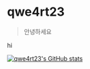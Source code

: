 # qwe4rt23

>안녕하세요

hi

[![qwe4rt23's GitHub stats](https://github-readme-stats.vercel.app/api?username=qwe4rt23)](https://github.com/anuraghazra/github-readme-stats)

